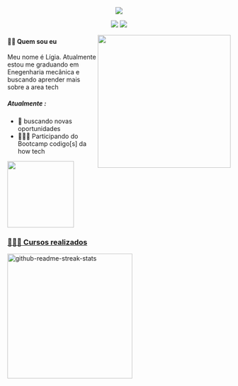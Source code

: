

<p align="center"> 
    <img src="https://readme-typing-svg.herokuapp.com?color=%23E4405F&size=28&center=true&vCenter=true&lines=Estudante+de+programação;Lígia+P.S.+Oliveira"(https://git.io/typing-svg)>
</p>

 <!-- contact icons -->
<!-- <p align="center">
  <a href="https://www.linkedin.com/in/ligia-pereira-silva-de-oliveira" alt="LinkedIn"><img width="45px" alt="LinkedIn" title="LinkedIn" src="https://user-images.githubusercontent.com/69727594/139465237-0a5c3189-ab93-4a12-a2d1-9dc958db0e6d.png"/></a>
  &#8287;&#8287;&#8287;
  <a href="mailto:ligiapsoliveira@gmail.com"><img width="45px" alt="E-mail" title="E-mail" src="https://user-images.githubusercontent.com/69727594/139464927-9d110e31-818b-427c-9b9c-687c56fd6861.png"/></a>
  &#8287;&#8287;&#8287;
  </p> -->

  <div align="center">

  <a href = "mailto:ligiapsoliveira@gmail.com"><img src="https://img.shields.io/badge/-Gmail-%23E4405F?style=for-the-badge&logo=gmail&logoColor=white" target="_blank"></a>
  <a href="https://www.linkedin.com/in/ligia-pereira-silva-de-oliveira" target="_blank"><img src="https://img.shields.io/badge/-LinkedIn-%230077B5?style=for-the-badge&logo=linkedin&logoColor=white" target="_blank"></a> 
  </div>

  <!-- Image -->
 <img align="right" src="https://user-images.githubusercontent.com/86573930/161335623-a0b432d1-2481-419a-b31e-782610aa51ab.png" width="300">

####  👋🏻 Quem sou eu
Meu nome é Lígia. Atualmente estou me graduando em Enegenharia mecânica e buscando aprender mais sobre a area tech <br>
##### Atualmente :
* 🌱 buscando novas oportunidades
* 👩🏻‍💻 Participando do Bootcamp codigo[s] da how tech

<!-- Streak stats -->
<div>
<p align="left"> 
 <!--   <img src="https://github-readme-streak-stats.herokuapp.com?user=Ligia-PSO&theme=dracula&date_format=M%20j%5B%2C%20Y%5D&stroke=%23E4405F&fire=20CFDDF9&sideNums=20CFDD&sideLabels=20CFDD&currStreakLabel=20CFDD&ring=%23E4405F&dates=%23E4405F"(https://git.io/streak-stats)> -->



  <a href="https://github.com/Ligia-PSO">
  <img height="150em" src="https://github-readme-stats.vercel.app/api?username=Ligia-PSO&show_icons=true&theme=dracula&include_all_commits=true&count_private=true"/>

  <!-- Language distribution -->
  <!-- <img height="150em" src="https://github-readme-stats.vercel.app/api/top-langs/?username=Ligia-PSO&layout=compact&langs_count=7&theme=dracula"/> -->
 </p>
    </div>

### 👩🏻‍💻 Cursos realizados

 <a href="https://github.com/Ligia-PSO/Python-bootcamp-codigo-s"><img width="282" src="https://denvercoder1-github-readme-stats.vercel.app/api/pin/?username=Ligia-PSO&repo=Python-bootcamp-codigo-s&theme=dracula&bg_color=0D1117&title_color=F0F6FF&icon_color=F8D866&show_icons=false" alt="github-readme-streak-stats"></a>

